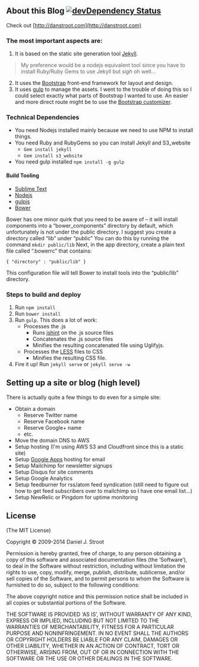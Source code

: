## About this Blog  [![devDependency Status](https://david-dm.org/dstroot/my_blog/dev-status.png?theme=shields.io)](https://david-dm.org/dstroot/my_blog#info=devDependencies)

Check out [http://danstroot.com](http://danstroot.com)

### The most important aspects are:
1. It is based on the static site generation tool [Jekyll](http://jekyllrb.com/).

  > My preference would be a nodejs equivalent tool since you have
  > to install Ruby/Ruby Gems to use Jekyll but _sigh_ oh well...

2. It uses the [Bootstrap](http://getbootstrap.com/) front-end framework for layout and design.
3. It uses [gulp](http://gulpjs.com/) to manage the assets.  I went to the trouble of doing this so I could select exactly what parts of Bootstrap I wanted to use.  An easier and more direct route might be to use the [Bootstrap customizer](http://getbootstrap.com/customize/).

### Technical Dependencies
* You need Nodejs installed mainly because we need to use NPM to install things.
* You need Ruby and RubyGems so you can install Jekyll and S3_website
  * `Gem install jekyll`
  * `Gem install s3_website`
* You need gulp installed `npm install -g gulp`

#### Build Tooling

* [Sublime Text](http://www.sublimetext.com/)
* [Nodejs](http://nodejs.org/)
* [gulpjs](http://gulpjs.com/)
* [Bower](http://bower.io/)

Bower has one minor quirk that you need to be aware of – it will install components into a “bower_components” directory by default, which unfortunately is not under the public directory. I suggest you create a directory called “lib” under “public” You can do this by running the command `mkdir public/lib` Next, in the app directory, create a plain text file called “.bowerrc” that contains:

`{ "directory" : "public/lib" }`

This configuration file will tell Bower to install tools into the “public/lib” directory.

### Steps to build and deploy
1. Run `npm install`
2. Run `bower install`
4. Run `gulp`.  This does a lot of work:
   * Processes the .js
       * Runs [jshint](http://www.jshint.com/) on the .js source files
       * Concatenates the .js source files
       * Minifies the resulting concatenated file using Uglifyjs.
    * Processes the [LESS](http://lesscss.org/) files to CSS
       * Minifies the resulting CSS file.
5. Fire it up!  Run `jekyll serve` or `jekyll serve -w`

## Setting up a site or blog (high level)

There is actually quite a few things to do even for a simple site:
* Obtain a domain
  * Reserve Twitter name
  * Reserve Facebook name
  * Reserve Google+ name
  * etc.
* Move the domain DNS to AWS
* Setup hosting (I'm using AWS S3 and Cloudfront since this is a static site)
* Setup [Google Apps](http://www.google.com/enterprise/apps/business/) hosting for email
* Setup Mailchimp for newsletter signups
* Setup Disqus for site comments
* Setup Google Analytics
* Setup feedburner for rss/atom feed syndication (still need to figure out how to get feed subscribers over to mailchimp so I have one email list...)
* Setup NewRelic or Pingdom for uptime monitoring

## License
(The MIT License)

Copyright © 2009-2014 Daniel J. Stroot

Permission is hereby granted, free of charge, to any person obtaining a copy of this software and associated documentation files (the ‘Software’), to deal in the Software without restriction, including without limitation the rights to use, copy, modify, merge, publish, distribute, sublicense, and/or sell copies of the Software, and to permit persons to whom the Software is furnished to do so, subject to the following conditions:

The above copyright notice and this permission notice shall be included in all copies or substantial portions of the Software.

THE SOFTWARE IS PROVIDED ‘AS IS’, WITHOUT WARRANTY OF ANY KIND, EXPRESS OR IMPLIED, INCLUDING BUT NOT LIMITED TO THE WARRANTIES OF MERCHANTABILITY, FITNESS FOR A PARTICULAR PURPOSE AND NONINFRINGEMENT. IN NO EVENT SHALL THE AUTHORS OR COPYRIGHT HOLDERS BE LIABLE FOR ANY CLAIM, DAMAGES OR OTHER LIABILITY, WHETHER IN AN ACTION OF CONTRACT, TORT OR OTHERWISE, ARISING FROM, OUT OF OR IN CONNECTION WITH THE SOFTWARE OR THE USE OR OTHER DEALINGS IN THE SOFTWARE.
